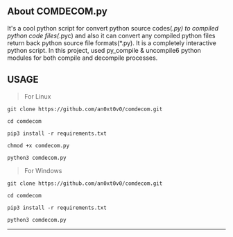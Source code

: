 About COMDECOM.py
--------

It's a cool python script for convert python source codes(*.py) to compiled python code files(*.pyc) and also it can convert any compiled python files return back python source file formats(*.py). It is a completely interactive python script. In this project, used py_compile & uncompile6 python modules for both compile and decompile processes.

USAGE
-----

> For Linux

`git clone https://github.com/an0xt0v0/comdecom.git`

`cd comdecom`

`pip3 install -r requirements.txt`

`chmod +x comdecom.py`

`python3 comdecom.py`

> For Windows

`git clone https://github.com/an0xt0v0/comdecom.git`

`cd comdecom`

`pip3 install -r requirements.txt`

`python3 comdecom.py`


----
